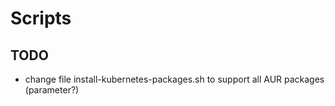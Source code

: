 # Scripts

## TODO
* change file install-kubernetes-packages.sh to support all AUR packages (parameter?)

